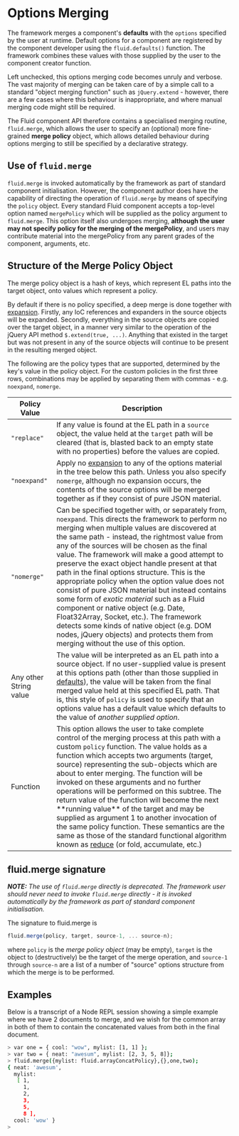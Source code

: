 # Options Merging #

The framework merges a component's **defaults** with the `options` specified by the user at runtime. Default options for a component are registered by the component developer using the `fluid.defaults()` function. The framework combines these values with those supplied by the user to the component creator function.

Left unchecked, this options merging code becomes unruly and verbose. The vast majority of merging can be taken care of by a simple call to a standard "object merging function" such as `jQuery.extend` - however, there are a few cases where this behaviour is inappropriate, and where manual merging code might still be required.

The Fluid component API therefore contains a specialised merging routine, `fluid.merge`, which allows the user to specify an (optional) more fine-grained **merge policy** object, which allows detailed behaviour during options merging to still be specified by a declarative strategy.

## Use of `fluid.merge` ##

`fluid.merge` is invoked automatically by the framework as part of standard component initialisation. However, the component author does have the capability of directing the operation of `fluid.merge` by means of specifying the `policy` object. Every standard Fluid component accepts a top-level option named `mergePolicy`  which will be supplied as the policy argument to `fluid.merge`. This option itself also undergoes merging, **although the user may not specify policy for the merging of the mergePolicy**, and users may contribute material into the mergePolicy from any parent grades of the component, arguments, etc.

## Structure of the Merge Policy Object ##

The merge policy object is a hash of keys, which represent EL paths into the target object, onto values which represent a policy.

By default if there is no policy specified, a deep merge is done together with [expansion](ExpansionOfComponentOptions.md). Firstly, any IoC references and expanders in the source objects will be expanded. Secondly, everything in the source objects are copied over the target object, in a manner very similar to the operation of the jQuery API method `$.extend(true, ...)`. Anything that existed in the target but was not present in any of the source objects will continue to be present in the resulting merged object.

The following are the policy types that are supported, determined by the key's value in the policy object. For the custom policies in the first three rows, combinations may be applied by separating them with commas - e.g. `noexpand`, `nomerge`.

<table>
    <thead>
        <tr>
            <th>Policy Value</th>
            <th>Description</th>
        </tr>
    </thead>
    <tbody>
        <tr>
            <td><code>"replace"</code></td>
            <td>
                If any value is found at the EL path in a <code>source</code> object, the value held at the <code>target</code> path will be cleared (that is, blasted back to an empty state with no properties) before the values are copied.
            </td>
        </tr>
        <tr>
            <td><code>"noexpand"</code></td>
            <td>
                Apply no <a href="ExpansionOfComponentOptions.md">expansion</a> to any of the options material in the tree below this path. Unless you also specify <code>nomerge</code>, although no expansion occurs, the contents of the source options will be merged together as if they consist of pure JSON material.
            </td>
        </tr>
        <tr>
            <td><code>"nomerge"</code></td>
            <td>
                Can be specified together with, or separately from, <code>noexpand</code>. This directs the framework to perform no merging when multiple values are discovered at the same path - instead, the rightmost value from any of the sources will be chosen as the final value. The framework will make a good attempt to preserve the exact object handle present at that path in the final options structure. This is the appropriate policy when the option value does not consist of pure JSON material but instead contains some form of <em>exotic material</em> such as a Fluid component or native object (e.g. Date, Float32Array, Socket, etc.). The framework detects some kinds of native object (e.g. DOM nodes, jQuery objects) and protects them from merging without the use of this option.
            </td>
        </tr>
        <tr>
            <td>Any other String value</td>
            <td>
                The value will be interpreted as an EL path into a source object. If no user-supplied value is present at this options path (other than those supplied in <a href="UnderstandingComponentOptionsAndTheirDefaults.md">defaults</a>), the value will be taken from the final merged value held at this specified EL path. That is, this style of <code>policy</code> is used to specify that an options value has a default value which defaults to the value of <em>another supplied option</em>.
            </td>
        </tr>
        <tr>
            <td>Function</td>
            <td>
                This option allows the user to take complete control of the merging process at this path with a custom <code>policy</code> function. The value holds as a function which accepts two arguments (target, source) representing the sub-objects which are about to enter merging. The function will be invoked on these arguments and no further operations will be performed on this subtree. The return value of the function will become the next **running value** of the target and may be supplied as argument 1 to another invocation of the same policy function. These semantics are the same as those of the standard functional algorithm known as <a href="https://en.wikipedia.org/wiki/Fold_(higher-order_function)">reduce</a> (or fold, accumulate, etc.)
            </td>
        </tr>
    </tbody>
</table>

## fluid.merge signature ##

_**NOTE:** The use of `fluid.merge` directly is deprecated. The framework user should never need to invoke `fluid.merge` directly - it is invoked automatically by the framework as part of standard component initialisation._

The signature to fluid.merge is

```javascript
fluid.merge(policy, target, source-1, ... source-n);
```

where `policy` is the _merge policy object_ (may be empty), `target` is the object to (destructively) be the target of the merge operation, and `source-1` through `source-n` are a list of a number of "source" options structure from which the merge is to be performed.

## Examples ##

Below is a transcript of a Node REPL session showing a simple example where we have 2 documents to merge, and we wish for the common array in both of them to contain the concatenated values from both in the final document.

```bash
> var one = { cool: "wow", mylist: [1, 1] };
> var two = { neat: "awesum", mylist: [2, 3, 5, 8]};
> fluid.merge({mylist: fluid.arrayConcatPolicy},{},one,two);
{ neat: 'awesum',
  mylist:
   [ 1,
     1,
     2,
     3,
     5,
     8 ],
  cool: 'wow' }
>
```
